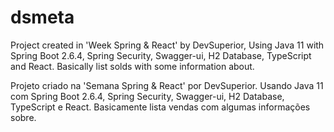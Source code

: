 # dsmeta

Project created in 'Week Spring & React' by DevSuperior, Using Java 11 with Spring Boot 2.6.4, Spring Security, Swagger-ui, H2 Database, TypeScript and React. 
Basically list solds with some information about.

Projeto criado na 'Semana Spring & React' por DevSuperior. Usando Java 11 com Spring Boot 2.6.4, Spring Security, Swagger-ui, H2 Database, TypeScript e React.
Basicamente lista vendas com algumas informações sobre.
